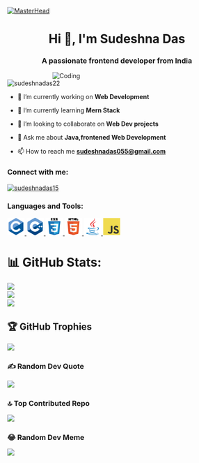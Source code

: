 [![MasterHead](https://mir-s3-cdn-cf.behance.net/project_modules/1400/34220e95746151.5e9ecde696cb0.gif)](https://Sudeshnadas22)
<h1 align="center">Hi 👋, I'm Sudeshna Das</h1>
<h3 align="center">A passionate frontend developer from India</h3>
<img align="right" alt="Coding" width="400" src="https://camo.githubusercontent.com/07e44fc4190a32aceff4ea27991b9e45ee4c0510f6b2376210340abe385ddaeb/68747470733a2f2f6d656469612e6c6963646e2e636f6d2f646d732f696d6167652f44353631324151467557697545425241634e772f61727469636c652d636f7665725f696d6167652d736872696e6b5f3630305f323030302f302f313639343730313933323930303f653d3231343734383336343726763d6265746126743d734652426e534c4351514a4e5f43694a32564237667879494264506770506e5a4f5445374447505f7a5241">

<p align="left"> <img src="https://komarev.com/ghpvc/?username=sudeshnadas22&label=Profile%20views&color=0e75b6&style=flat" alt="sudeshnadas22" /> </p>

- 🔭 I’m currently working on **Web Development**

- 🌱 I’m currently learning **Mern Stack**

- 👯 I’m looking to collaborate on **Web Dev projects**

- 💬 Ask me about **Java,frontened Web Development**

- 📫 How to reach me **sudeshnadas055@gmail.com**

<h3 align="left">Connect with me:</h3>
<p align="left">
<a href="https://auth.geeksforgeeks.org/user/sudeshnadas15" target="blank"><img align="center" src="https://raw.githubusercontent.com/rahuldkjain/github-profile-readme-generator/master/src/images/icons/Social/geeks-for-geeks.svg" alt="sudeshnadas15" height="30" width="40" /></a>
</p>

<h3 align="left">Languages and Tools:</h3>
<p align="left"> <a href="https://www.cprogramming.com/" target="_blank" rel="noreferrer"> <img src="https://raw.githubusercontent.com/devicons/devicon/master/icons/c/c-original.svg" alt="c" width="40" height="40"/> </a> <a href="https://www.w3schools.com/cpp/" target="_blank" rel="noreferrer"> <img src="https://raw.githubusercontent.com/devicons/devicon/master/icons/cplusplus/cplusplus-original.svg" alt="cplusplus" width="40" height="40"/> </a> <a href="https://www.w3schools.com/css/" target="_blank" rel="noreferrer"> <img src="https://raw.githubusercontent.com/devicons/devicon/master/icons/css3/css3-original-wordmark.svg" alt="css3" width="40" height="40"/> </a> <a href="https://www.w3.org/html/" target="_blank" rel="noreferrer"> <img src="https://raw.githubusercontent.com/devicons/devicon/master/icons/html5/html5-original-wordmark.svg" alt="html5" width="40" height="40"/> </a> <a href="https://www.java.com" target="_blank" rel="noreferrer"> <img src="https://raw.githubusercontent.com/devicons/devicon/master/icons/java/java-original.svg" alt="java" width="40" height="40"/> </a> <a href="https://developer.mozilla.org/en-US/docs/Web/JavaScript" target="_blank" rel="noreferrer"> <img src="https://raw.githubusercontent.com/devicons/devicon/master/icons/javascript/javascript-original.svg" alt="javascript" width="40" height="40"/> </a> </p>

# 📊 GitHub Stats:
![](https://github-readme-stats.vercel.app/api?username=Sudeshnadas22&theme=vision-friendly-dark&hide_border=false&include_all_commits=true&count_private=false)<br/>
![](https://github-readme-streak-stats.herokuapp.com/?user=Sudeshnadas22&theme=vision-friendly-dark&hide_border=false)<br/>
![](https://github-readme-stats.vercel.app/api/top-langs/?username=Sudeshnadas22&theme=vision-friendly-dark&hide_border=false&include_all_commits=true&count_private=false&layout=compact)

## 🏆 GitHub Trophies
![](https://github-profile-trophy.vercel.app/?username=Sudeshnadas22&theme=radical&no-frame=false&no-bg=false&margin-w=4)

### ✍️ Random Dev Quote
![](https://quotes-github-readme.vercel.app/api?type=horizontal&theme=tokyonight)

### 🔝 Top Contributed Repo
![](https://github-contributor-stats.vercel.app/api?username=Sudeshnadas22&limit=5&theme=dark&combine_all_yearly_contributions=true)

### 😂 Random Dev Meme
<img src='https://randommeme-five.vercel.app/' style="height: 400px;"/>

<!-- Proudly created with GPRM ( https://gprm.itsvg.in ) -->
